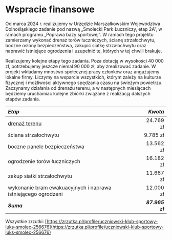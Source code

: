 # Wspracie finansowe

Od marca 2024 r. realizujemy w Urzędzie Marszałkowskim Województwa Dolnośląskiego zadanie pod nazwą „Smolecki Park Łuczniczy, etap 2A”, w ramach programu „Poprawa bazy sportowej”. W ramach tego projektu zamierzamy wykonać drenaż torów łuczniczych, ścianę strzałochwytu, boczne osłony bezpieczeństwa, zakupić siatkę strzałochwytu oraz naprawić istniejące ogrodzenia i uzupełnić te, których w tej chwili brakuje. 

Realizujemy kolejne etapy tego zadania. Poza dotacją w wysokości 40 000 zł, potrzebujemy jeszcze niemal 90 000 zł, aby zrealizować zadanie. W projekt wkładamy mnóstwo społecznej pracy członków oraz angażujemy lokalne firmy. Liczymy na wsparcie wszystkich, którym zależy na kulturze fizycznej i możliwości aktywnego spędzania czasu na świeżym powietrzu. Zaczynamy działania od drenażu terenu, a w następnych miesiącach będziemy uruchamiać kolejne zbiórki związane z realizacją dalszych etapów zadania.


<center>

| ***Etap***      | ***Kwota*** |
| :---  | ---: |
| [drenaż terenu](https://zrzutka.pl/2rgav8) | 24.769 zł    |
| ściana strzałochwytu                       | 9.785 zł     |
| boczne panele bezpieczeństwa              | 13.562 zł     |
| ogrodzenie torów łuczniczych              | 16.182 zł     |
| zakup siatki strzałochwytu                | 11.667 zł     |
|  wykonanie bram ewakuacyjnych i naprawa istniejącego ogrodzeni| 12.000 zł |
| ***Suma*** | ***87.965 zł***|

</center>

Wszystkie zrzutki: [https://zrzutka.pl/profile/uczniowski-klub-sportowy-luks-smolec-256676](https://zrzutka.pl/profile/uczniowski-klub-sportowy-luks-smolec-256676)

